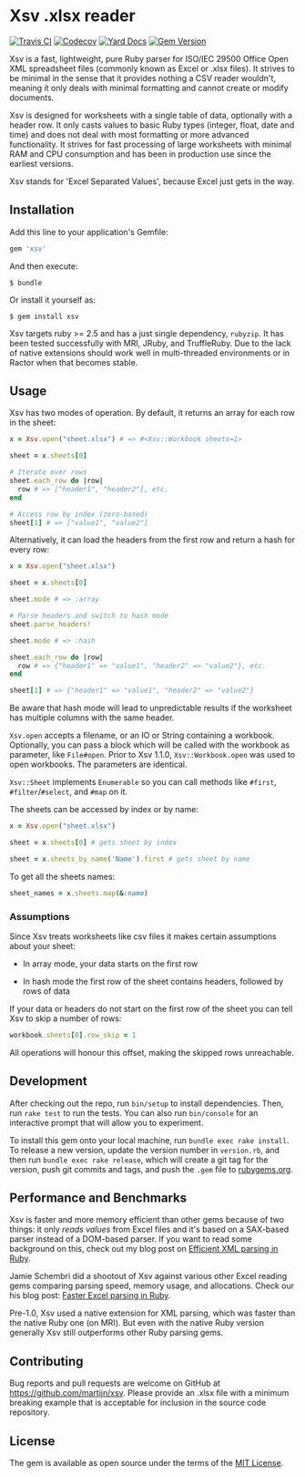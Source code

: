 # Xsv .xlsx reader

[![Travis CI](https://img.shields.io/travis/martijn/xsv/master)](https://travis-ci.org/martijn/xsv)
[![Codecov](https://img.shields.io/codecov/c/github/martijn/xsv/main)](https://app.codecov.io/gh/martijn/xsv)
[![Yard Docs](http://img.shields.io/badge/yard-docs-blue.svg)](https://rubydoc.info/github/martijn/xsv)
[![Gem Version](https://badge.fury.io/rb/xsv.svg)](https://badge.fury.io/rb/xsv)

Xsv is a fast, lightweight, pure Ruby parser for ISO/IEC 29500 Office Open XML spreadsheet files
(commonly known as Excel or .xlsx files). It strives to be minimal in the
sense that it provides nothing a CSV reader wouldn't, meaning it only
deals with minimal formatting and cannot create or modify documents.

Xsv is designed for worksheets with a single table of data, optionally
with a header row. It only casts values to basic Ruby types (integer, float,
date and time) and does not deal with most formatting or more advanced
functionality. It strives for fast processing of large worksheets with
minimal RAM and CPU consumption and has been in production use since the earliest
versions.

Xsv stands for 'Excel Separated Values', because Excel just gets in the way.

## Installation

Add this line to your application's Gemfile:

```ruby
gem 'xsv'
```

And then execute:

    $ bundle

Or install it yourself as:

    $ gem install xsv

Xsv targets ruby >= 2.5 and has a just single dependency, `rubyzip`. It has been
tested successfully with MRI, JRuby, and TruffleRuby. Due to the lack of
native extensions should work well in multi-threaded environments or in Ractor
when that becomes stable.

## Usage

Xsv has two modes of operation. By default, it returns an array for
each row in the sheet:

```ruby
x = Xsv.open("sheet.xlsx") # => #<Xsv::Workbook sheets=1>

sheet = x.sheets[0]

# Iterate over rows
sheet.each_row do |row|
  row # => ["header1", "header2"], etc.
end

# Access row by index (zero-based)
sheet[1] # => ["value1", "value2"]
```

Alternatively, it can load the headers from the first row and return a hash
for every row:

```ruby
x = Xsv.open("sheet.xlsx")

sheet = x.sheets[0]

sheet.mode # => :array

# Parse headers and switch to hash mode
sheet.parse_headers!

sheet.mode # => :hash

sheet.each_row do |row|
  row # => {"header1" => "value1", "header2" => "value2"}, etc.
end

sheet[1] # => {"header1" => "value1", "header2" => "value2"}
```

Be aware that hash mode will lead to unpredictable results if the worksheet
has multiple columns with the same header.

`Xsv.open` accepts a filename, or an IO or String containing a workbook. Optionally, you can pass a block
which will be called with the workbook as parameter, like `File#open`. Prior to Xsv 1.1.0, `Xsv::Workbook.open`
was used to open workbooks. The parameters are identical.

`Xsv::Sheet` implements `Enumerable` so you can call methods like `#first`,
`#filter`/`#select`, and `#map` on it.

The sheets can be accessed by index or by name:

```ruby
x = Xsv.open("sheet.xlsx")

sheet = x.sheets[0] # gets sheet by index

sheet = x.sheets_by_name('Name').first # gets sheet by name
```

To get all the sheets names:

```ruby
sheet_names = x.sheets.map(&:name)
```

### Assumptions

Since Xsv treats worksheets like csv files it makes certain assumptions about your
sheet:

- In array mode, your data starts on the first row

- In hash mode the first row of the sheet contains headers, followed by rows of data

If your data or headers do not start on the first row of the sheet you can
tell Xsv to skip a number of rows:

```ruby
workbook.sheets[0].row_skip = 1
```

All operations will honour this offset, making the skipped rows unreachable.

## Development

After checking out the repo, run `bin/setup` to install dependencies. Then, run `rake test` to run the tests. You can also run `bin/console` for an interactive prompt that will allow you to experiment.

To install this gem onto your local machine, run `bundle exec rake install`. To release a new version, update the version number in `version.rb`, and then run `bundle exec rake release`, which will create a git tag for the version, push git commits and tags, and push the `.gem` file to [rubygems.org](https://rubygems.org).

## Performance and Benchmarks

Xsv is faster and more memory efficient than other gems because of two things: it only _reads values_ from Excel files and it's based on a SAX-based parser instead of a DOM-based parser. If you want to read some background on this, check out my blog post on
[Efficient XML parsing in Ruby](https://storck.io/posts/efficient-xml-parsing-in-ruby/).

Jamie Schembri did a shootout of Xsv against various other Excel reading gems comparing parsing speed, memory usage, and allocations.
Check our his blog post: [Faster Excel parsing in Ruby](https://blog.schembri.me/post/faster-excel-parsing-in-ruby/).

Pre-1.0, Xsv used a native extension for XML parsing, which was faster than the native Ruby one (on MRI). But even with the native Ruby version generally Xsv still outperforms other Ruby parsing gems.

## Contributing

Bug reports and pull requests are welcome on GitHub at https://github.com/martijn/xsv.
Please provide an .xlsx file with a minimum breaking example that is acceptable
for inclusion in the source code repository.

## License

The gem is available as open source under the terms of the [MIT License](https://opensource.org/licenses/MIT).
